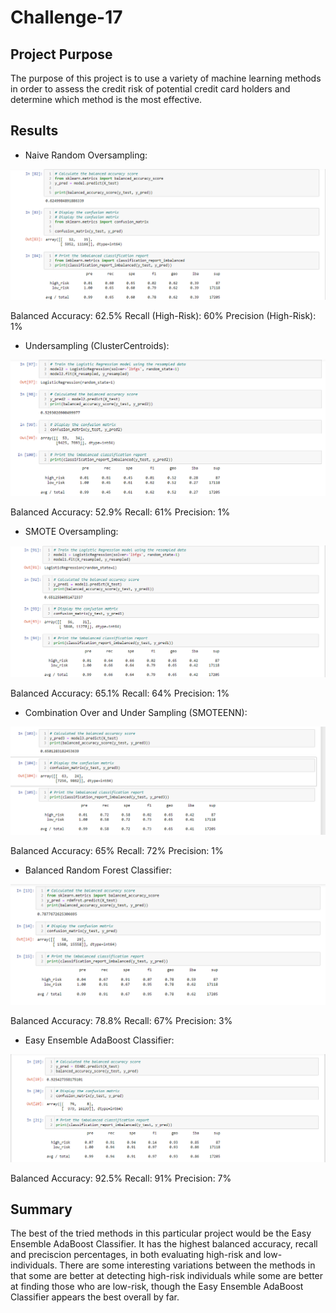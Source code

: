 # Challenge-17

## Project Purpose
The purpose of this project is to use a variety of machine learning methods in order to assess the credit risk of potential credit card holders and determine which method is the most effective.

## Results

- Naive Random Oversampling:

![This is an image](https://github.com/sandmanN7/Challenge-17/blob/main/Images/OS.png)

Balanced Accuracy: 62.5% Recall (High-Risk): 60% Precision (High-Risk): 1%

- Undersampling (ClusterCentroids):

![This is an image](https://github.com/sandmanN7/Challenge-17/blob/main/Images/US.png)

Balanced Accuracy: 52.9%  Recall: 61%  Precision: 1%

- SMOTE Oversampling:

![This is an image](https://github.com/sandmanN7/Challenge-17/blob/main/Images/SMOTE.png)

Balanced Accuracy: 65.1%  Recall: 64%  Precision: 1%

- Combination Over and Under Sampling (SMOTEENN):

![This is an image](https://github.com/sandmanN7/Challenge-17/blob/main/Images/COMBO.png)

Balanced Accuracy: 65%  Recall: 72%  Precision: 1%

- Balanced Random Forest Classifier:

![This is an image](https://github.com/sandmanN7/Challenge-17/blob/main/Images/rdm.png)

Balanced Accuracy: 78.8%  Recall: 67%  Precision: 3%


- Easy Ensemble AdaBoost Classifier: 

![This is an image](https://github.com/sandmanN7/Challenge-17/blob/main/Images/Ada.png)

Balanced Accuracy: 92.5%   Recall: 91%    Precision: 7%






## Summary

The best of the tried methods in this particular project would be the Easy Ensemble AdaBoost Classifier. It has the highest balanced accuracy, recall and preciscion percentages, in both evaluating high-risk and low-individuals. There are some interesting variations between the methods in that some are better at detecting high-risk individuals while some are better at finding those who are low-risk, though the Easy Ensemble AdaBoost Classifier appears the best overall by far.
